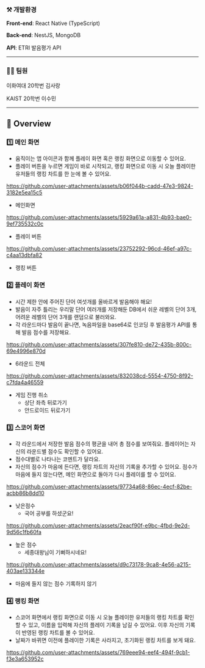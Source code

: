 ### ⚒️ 개발환경

**Front-end**: React Native (TypeScript)

**Back-end**: NestJS, MongoDB

**API**: ETRI 발음평가 API

---

### 💪🏻 팀원
이화여대 20학번 김사랑

KAIST 20학번 이수민

---

## 📱 Overview

### 1️⃣ 메인 화면

- 움직이는 앱 아이콘과 함께 플레이 화면 혹은 랭킹 화면으로 이동할 수 있어요.
- 플레이 버튼을 누르면 게임이 바로 시작되고, 랭킹 화면으로 이동 시 오늘 플레이한 유저들의 랭킹 차트를 한 눈에 볼 수 있어요.

https://github.com/user-attachments/assets/b06f044b-cadd-47e3-9824-3182e5ea15c5

- 메인화면

https://github.com/user-attachments/assets/5929a61a-a831-4b93-bae0-9ef735532c0c

- 플레이 버튼

https://github.com/user-attachments/assets/23752292-96cd-46ef-a97c-c4aa13dbfa82

- 랭킹 버튼

### 2️⃣ 플레이 화면

- 시간 제한 안에 주어진 단어 여섯개를 올바르게 발음해야 해요!
- 발음이 자주 틀리는 우리말 단어 여러개를 저장해둔 DB에서 쉬운 레벨의 단어 3개, 어려운 레벨의 단어 3개를 랜덤으로 불러와요.
- 각 라운드마다 발음이 끝나면, 녹음파일을 base64로 인코딩 후 발음평가 API를 통해 발음 점수를 저장해요.

https://github.com/user-attachments/assets/307fe810-de72-435b-800c-69e4996e870d

- 6라운드 전체

https://github.com/user-attachments/assets/832038cd-5554-4750-8f92-c7fda4a46559

- 게임 진행 취소
    - 상단 좌측 뒤로가기
    - 안드로이드 뒤로가기

### 3️⃣ 스코어 화면

- 각 라운드에서 저장한 발음 점수의 평균을 내어 총 점수를 보여줘요. 플레이어는 자신의 라운드별 점수도 확인할 수 있어요.
- 점수대별로 나타나는 코멘트가 달라요.
- 자신의 점수가 마음에 든다면, 랭킹 차트의 자신의 기록을 추가할 수 있어요. 점수가 마음에 들지 않는다면, 메인 화면으로 돌아가 다시 플레이를 할 수 있어요.

https://github.com/user-attachments/assets/97734a68-86ec-4ecf-82be-acbb86b8dd10

- 낮은점수
    - 국어 공부를 하셨군요!

https://github.com/user-attachments/assets/2eacf90f-e9bc-4fbd-9e2d-9d56c1fb60fa

- 높은 점수
    - 세종대왕님이 기뻐하시네요!

https://github.com/user-attachments/assets/d9c73178-9ca8-4e56-a215-403ae133344e

- 마음에 들지 않는 점수 기록하지 않기

### 4️⃣ 랭킹 화면

- 스코어 화면에서 랭킹 화면으로 이동 시 오늘 플레이한 유저들의 랭킹 차트를 확인할 수 있고, 이름을 입력해 자신의 플레이 기록을 남길 수 있어요. 이후 자신의 기록이 반영된 랭킹 차트를 볼 수 있어요.
- 날짜가 바뀌면 이전에 플레이한 기록은 사라지고, 초기화된 랭킹 차트를 보게 돼요.

https://github.com/user-attachments/assets/769eee94-eef4-494f-9cb1-f3e3a653952c
